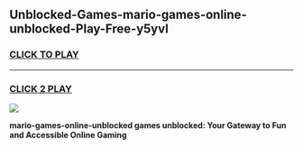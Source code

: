 
## Unblocked-Games-mario-games-online-unblocked-Play-Free-y5yvl
<h3>
<a href="https://premium76.site?title=mario-games-online-unblocked&ref=18A">CLICK TO PLAY</a></h3>
<hr>

<h3>
<a href="https://premium76.site?title=mario-games-online-unblocked&ref=18A">CLICK 2 PLAY</a>
  
</h3>

<a href="https://premium76.site?title=mario-games-online-unblocked&ref=18A"><img src="https://clearcache.store/games.png"></a>


**mario-games-online-unblocked games unblocked: Your Gateway to Fun and Accessible Online Gaming**
